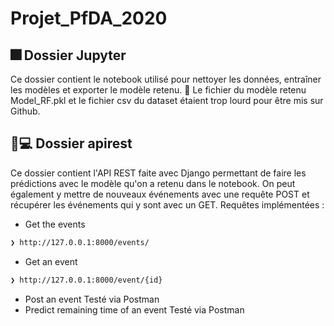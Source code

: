# Projet_PfDA_2020


## 🎆 Dossier Jupyter
Ce dossier contient le notebook utilisé pour nettoyer les données, entraîner les modèles et exporter le modèle retenu. 🐣
Le fichier du modèle retenu Model_RF.pkl et le fichier csv du dataset étaient trop lourd pour être mis sur Github.

## 🎯💻 Dossier apirest
Ce dossier contient l'API REST faite avec Django permettant de faire les prédictions avec le modèle qu'on a retenu dans le notebook. 
On peut également y mettre de nouveaux événements avec une requête POST et récupérer les événements qui y sont avec un GET.
Requêtes implémentées :
*  Get the events
```sh
❯ http://127.0.0.1:8000/events/
```
*  Get an event
```sh
❯ http://127.0.0.1:8000/event/{id}
```
*  Post an event
Testé via Postman
*  Predict remaining time of an event
Testé via Postman
